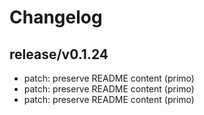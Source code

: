 # Changelog

## release/v0.1.24
* patch: preserve README content (primo)
* patch: preserve README content (primo)
* patch: preserve README content (primo)
